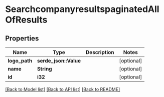 # SearchcompanyresultspaginatedAllOfResults

## Properties

Name | Type | Description | Notes
------------ | ------------- | ------------- | -------------
**logo_path** | **serde_json::Value** |  | [optional]
**name** | **String** |  | [optional] 
**id** | **i32** |  | [optional] 

[[Back to Model list]](../README.md#documentation-for-models) [[Back to API list]](../README.md#documentation-for-api-endpoints) [[Back to README]](../README.md)


